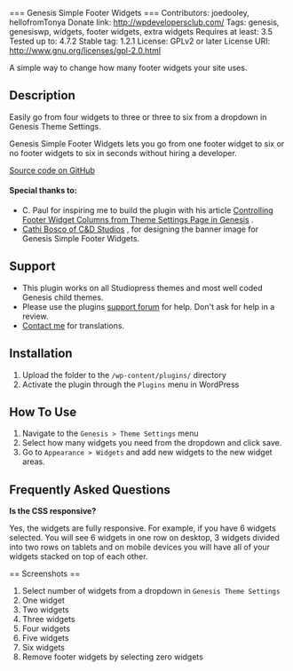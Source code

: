 === Genesis Simple Footer Widgets ===
Contributors: joedooley, hellofromTonya
Donate link: http://wpdevelopersclub.com/
Tags: genesis, genesiswp, widgets, footer widgets, extra widgets
Requires at least: 3.5
Tested up to: 4.7.2
Stable tag: 1.2.1
License: GPLv2 or later
License URI: http://www.gnu.org/licenses/gpl-2.0.html


A simple way to change how many footer widgets your site uses.


## Description

Easily go from four widgets to three or three to six from a dropdown in Genesis Theme Settings.

Genesis Simple Footer Widgets lets you go from one footer widget to six or no footer widgets to six in seconds without hiring a developer.


[Source code on GitHub](https://github.com/joe-dooley/genesis-simple-footer-widgets/)


#### Special thanks to:
* C. Paul for inspiring me to build the plugin with his article 
[Controlling Footer Widget Columns from Theme Settings Page in Genesis](http://genesisdeveloper.mecontrolling-footer-widget-columns-from-theme-settings-page-in-genesis/) .
* [Cathi Bosco of C&D Studios](http://www.canddstudios.com/) , for designing the banner image for Genesis Simple Footer Widgets.



## Support

* This plugin works on all Studiopress themes and most well coded Genesis child themes.
* Please use the plugins [support forum](https://wordpress.org/support/plugin/genesis-variable-footer-widgets) for help. Don't ask for help in a review.
* [Contact me](https://www.developingdesigns.com/contact-us/) for translations.



## Installation

1. Upload the folder to the `/wp-content/plugins/` directory
2. Activate the plugin through the `Plugins` menu in WordPress



## How To Use

1. Navigate to the `Genesis > Theme Settings` menu
2. Select how many widgets you need from the dropdown and click save.
3. Go to `Appearance > Widgets` and add new widgets to the new widget areas.



## Frequently Asked Questions

**Is the CSS responsive?**

Yes, the widgets are fully responsive. For example, if you have 6 widgets selected. You will see 6 widgets in one row on desktop, 3 widgets divided into
two rows on tablets and on mobile devices you will have all of your widgets stacked on top of each other.



== Screenshots ==

1. Select number of widgets from a dropdown in `Genesis Theme Settings`
2. One widget
3. Two widgets
4. Three widgets
5. Four widgets
6. Five widgets
7. Six widgets
8. Remove footer widgets by selecting zero widgets

